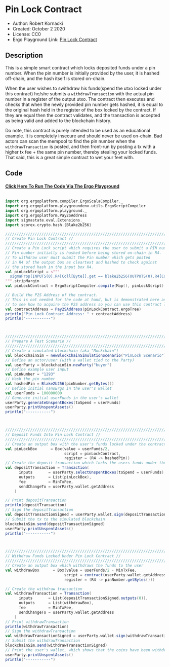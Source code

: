 Pin Lock Contract
=================================

* Author: Robert Kornacki
* Created: October 2 2020
* License: CC0
* Ergo Playground Link: [Pin Lock Contract](https://scastie.scala-lang.org/9FT7OPv7Qki6HKiTH8UxVw)

Description
----------
This is a simple smart contract which locks deposited funds under a pin number. When the pin number is initially provided by the user, it is hashed off-chain, and the hash itself is stored on-chain.

When the user wishes to swithdraw his funds(spend the utxo locked under this contract) he/she submits a `withdrawTransaction` with the actual pin number in a register of the output utxo. The contract then executes and checks that when the newly provided pin number gets hashed, it is equal to the original hash held in the register of the box locked by the contract. If they are equal then the contract validates, and the transaction is accepted as being valid and added to the blockchain history.

Do note, this contract is purely intended to be used as an educational example. It is completely insecure and should never be used on-chain. Bad actors can scan the mempool to find the pin number when the `withdrawTransaction` is posted, and then front-run by posting a tx with a higher tx fee + the same pin number, thereby stealing your locked funds. That said, this is a great simple contract to wet your feet with.



Code
----------
#### [Click Here To Run The Code Via The Ergo Playground](https://scastie.scala-lang.org/9FT7OPv7Qki6HKiTH8UxVw)
```scala

import org.ergoplatform.compiler.ErgoScalaCompiler._
import org.ergoplatform.playgroundenv.utils.ErgoScriptCompiler
import org.ergoplatform.playground._
import org.ergoplatform.Pay2SAddress
import sigmastate.eval.Extensions._
import scorex.crypto.hash.{Blake2b256}

///////////////////////////////////////////////////////////////////////////////////
// Create Pin Lock Contract //
///////////////////////////////////////////////////////////////////////////////////
// Create a Pin Lock script which requires the user to submit a PIN number
// Pin number initially is hashed before being stored on-chain in R4.
// To withdraw user must submit the Pin number which gets posted
// in R4 of the output box as cleartext and hashed to check against
// the stored hash in the input box R4.
val pinLockScript = s"""
  sigmaProp(INPUTS(0).R4[Coll[Byte]].get == blake2b256(OUTPUTS(0).R4[Coll[Byte]].get))
""".stripMargin
val pinLockContract = ErgoScriptCompiler.compile(Map(), pinLockScript)

// Build the P2S Address of the contract.
// This is not needed for the code at hand, but is demonstrated here as a reference
// to see how to acquire the P2S address so you can use this contract live.
val contractAddress = Pay2SAddress(pinLockContract.ergoTree)
println("Pin Lock Contract Address: " + contractAddress)
println("-----------")



///////////////////////////////////////////////////////////////////////////////////
// Prepare A Test Scenario //
///////////////////////////////////////////////////////////////////////////////////
// Create a simulated blockchain (aka "Mockchain")
val blockchainSim = newBlockChainSimulationScenario("PinLock Scenario")
// Define an actor/user (with a wallet tied to the Party)
val userParty = blockchainSim.newParty("buyer")
// Define example user input
val pinNumber = "1293"
// Hash the pin number
val hashedPin = Blake2b256(pinNumber.getBytes())
// Define initial nanoErgs in the user's wallet
val userFunds = 100000000
// Generate initial userFunds in the user's wallet
userParty.generateUnspentBoxes(toSpend = userFunds)
userParty.printUnspentAssets()
println("-----------")



///////////////////////////////////////////////////////////////////////////////////
// Deposit Funds Into Pin Lock Contract //
///////////////////////////////////////////////////////////////////////////////////
// Create an output box with the user's funds locked under the contract
val pinLockBox      = Box(value = userFunds/2,
                          script = pinLockContract,
                          register = (R4 -> hashedPin))
// Create the deposit transaction which locks the users funds under the contract
val depositTransaction = Transaction(
      inputs       = userParty.selectUnspentBoxes(toSpend = userFunds),
      outputs      = List(pinLockBox),
      fee          = MinTxFee,
      sendChangeTo = userParty.wallet.getAddress
    )

// Print depositTransaction
println(depositTransaction)
// Sign the depositTransaction
val depositTransactionSigned = userParty.wallet.sign(depositTransaction)
// Submit the tx to the simulated blockchain
blockchainSim.send(depositTransactionSigned)
userParty.printUnspentAssets()
println("-----------")



///////////////////////////////////////////////////////////////////////////////////
// Withdraw Funds Locked Under Pin Lock Contract //
///////////////////////////////////////////////////////////////////////////////////
// Create an output box which withdraws the funds to the user
val withdrawBox      = Box(value = userFunds/2 - MinTxFee,
                          script = contract(userParty.wallet.getAddress.pubKey),
                          register = (R4 -> pinNumber.getBytes()))

// Create the withdraw transaction
val withdrawTransaction = Transaction(
      inputs       = List(depositTransactionSigned.outputs(0)),
      outputs      = List(withdrawBox),
      fee          = MinTxFee,
      sendChangeTo = userParty.wallet.getAddress
    )
// Print withdrawTransaction
println(withdrawTransaction)
// Sign the withdrawTransaction
val withdrawTransactionSigned = userParty.wallet.sign(withdrawTransaction)
// Submit the withdrawTransaction
blockchainSim.send(withdrawTransactionSigned)
// Print the user's wallet, which shows that the coins have been withdrawn (with same total as initial, minus MinTxFee * 2)
userParty.printUnspentAssets()
println("-----------")
```
